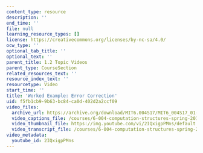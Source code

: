 ```yaml
---
content_type: resource
description: ''
end_time: ''
file: null
learning_resource_types: []
license: https://creativecommons.org/licenses/by-nc-sa/4.0/
ocw_type: ''
optional_tab_title: ''
optional_text: ''
parent_title: 1.2 Topic Videos
parent_type: CourseSection
related_resources_text: ''
resource_index_text: ''
resourcetype: Video
start_time: ''
title: 'Worked Example: Error Correction'
uid: f5fb1cb9-9b63-bc84-ca0d-402d2a2ccf09
video_files:
  archive_url: https://archive.org/download/MIT6.004S17/MIT6_004S17_01-02-12-05_300k.mp4
  video_captions_file: /courses/6-004-computation-structures-spring-2017/e19e0e80e9965a17992053b89f206f3a_2IQxigpPMns.vtt
  video_thumbnail_file: https://img.youtube.com/vi/2IQxigpPMns/default.jpg
  video_transcript_file: /courses/6-004-computation-structures-spring-2017/9f73ae0d0d71fb4c2146806c438bb641_2IQxigpPMns.pdf
video_metadata:
  youtube_id: 2IQxigpPMns
---
```

